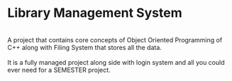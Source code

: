 # Library Management System
<br>
A project that contains core concepts of Object Oriented Programming of C++ along with Filing System that stores all the data.<br>
<br>
It is a fully managed project along side with login system and all you could ever need for a SEMESTER project.<br>

